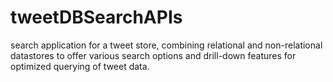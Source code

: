 # tweetDBSearchAPIs
 search application for a tweet store, combining relational and non-relational datastores to offer various search options and drill-down features for optimized querying of tweet data.
